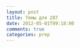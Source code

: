 ```yaml
---
layout: post
title: Темы для 287
date: 2012-05-01T09:18:00
comments: true
categories: prep
---
```


